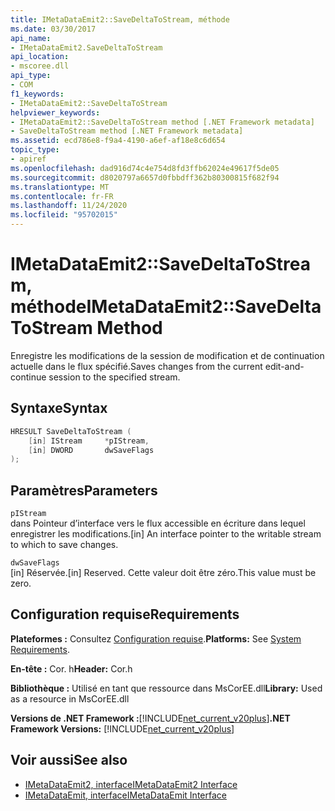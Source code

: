 ```yaml
---
title: IMetaDataEmit2::SaveDeltaToStream, méthode
ms.date: 03/30/2017
api_name:
- IMetaDataEmit2.SaveDeltaToStream
api_location:
- mscoree.dll
api_type:
- COM
f1_keywords:
- IMetaDataEmit2::SaveDeltaToStream
helpviewer_keywords:
- IMetaDataEmit2::SaveDeltaToStream method [.NET Framework metadata]
- SaveDeltaToStream method [.NET Framework metadata]
ms.assetid: ecd786e8-f9a4-4190-a6ef-af18e8c6d654
topic_type:
- apiref
ms.openlocfilehash: dad916d74c4e754d8fd3ffb62024e49617f5de05
ms.sourcegitcommit: d8020797a6657d0fbbdff362b80300815f682f94
ms.translationtype: MT
ms.contentlocale: fr-FR
ms.lasthandoff: 11/24/2020
ms.locfileid: "95702015"
---
```

# <a name="imetadataemit2savedeltatostream-method"></a><span data-ttu-id="3b22b-102">IMetaDataEmit2::SaveDeltaToStream, méthode</span><span class="sxs-lookup"><span data-stu-id="3b22b-102">IMetaDataEmit2::SaveDeltaToStream Method</span></span>

<span data-ttu-id="3b22b-103">Enregistre les modifications de la session de modification et de continuation actuelle dans le flux spécifié.</span><span class="sxs-lookup"><span data-stu-id="3b22b-103">Saves changes from the current edit-and-continue session to the specified stream.</span></span>  
  
## <a name="syntax"></a><span data-ttu-id="3b22b-104">Syntaxe</span><span class="sxs-lookup"><span data-stu-id="3b22b-104">Syntax</span></span>  
  
```cpp  
HRESULT SaveDeltaToStream (  
    [in] IStream     *pIStream,
    [in] DWORD       dwSaveFlags  
);  
```  
  
## <a name="parameters"></a><span data-ttu-id="3b22b-105">Paramètres</span><span class="sxs-lookup"><span data-stu-id="3b22b-105">Parameters</span></span>  

 `pIStream`  
 <span data-ttu-id="3b22b-106">dans Pointeur d’interface vers le flux accessible en écriture dans lequel enregistrer les modifications.</span><span class="sxs-lookup"><span data-stu-id="3b22b-106">[in] An interface pointer to the writable stream to which to save changes.</span></span>  
  
 `dwSaveFlags`  
 <span data-ttu-id="3b22b-107">[in] Réservée.</span><span class="sxs-lookup"><span data-stu-id="3b22b-107">[in] Reserved.</span></span> <span data-ttu-id="3b22b-108">Cette valeur doit être zéro.</span><span class="sxs-lookup"><span data-stu-id="3b22b-108">This value must be zero.</span></span>  
  
## <a name="requirements"></a><span data-ttu-id="3b22b-109">Configuration requise</span><span class="sxs-lookup"><span data-stu-id="3b22b-109">Requirements</span></span>  

 <span data-ttu-id="3b22b-110">**Plateformes :** Consultez [Configuration requise](../../get-started/system-requirements.md).</span><span class="sxs-lookup"><span data-stu-id="3b22b-110">**Platforms:** See [System Requirements](../../get-started/system-requirements.md).</span></span>  
  
 <span data-ttu-id="3b22b-111">**En-tête :** Cor. h</span><span class="sxs-lookup"><span data-stu-id="3b22b-111">**Header:** Cor.h</span></span>  
  
 <span data-ttu-id="3b22b-112">**Bibliothèque :** Utilisé en tant que ressource dans MsCorEE.dll</span><span class="sxs-lookup"><span data-stu-id="3b22b-112">**Library:** Used as a resource in MsCorEE.dll</span></span>  
  
 <span data-ttu-id="3b22b-113">**Versions de .NET Framework :**[!INCLUDE[net_current_v20plus](../../../../includes/net-current-v20plus-md.md)]</span><span class="sxs-lookup"><span data-stu-id="3b22b-113">**.NET Framework Versions:** [!INCLUDE[net_current_v20plus](../../../../includes/net-current-v20plus-md.md)]</span></span>  
  
## <a name="see-also"></a><span data-ttu-id="3b22b-114">Voir aussi</span><span class="sxs-lookup"><span data-stu-id="3b22b-114">See also</span></span>

- [<span data-ttu-id="3b22b-115">IMetaDataEmit2, interface</span><span class="sxs-lookup"><span data-stu-id="3b22b-115">IMetaDataEmit2 Interface</span></span>](imetadataemit2-interface.md)
- [<span data-ttu-id="3b22b-116">IMetaDataEmit, interface</span><span class="sxs-lookup"><span data-stu-id="3b22b-116">IMetaDataEmit Interface</span></span>](imetadataemit-interface.md)
